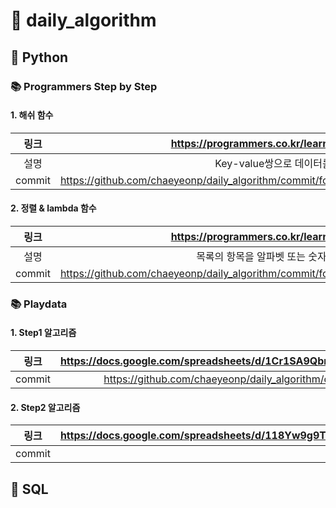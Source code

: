 # 📝 daily_algorithm

## 🔗 Python

### 📚 Programmers Step by Step

#### 1. 해쉬 함수

| 링크|https://programmers.co.kr/learn/courses/30/parts/12077 | 
| :-----: | :-: |
| 설명|Key-value쌍으로 데이터를 저장하는 자료구조| 
| commit|https://github.com/chaeyeonp/daily_algorithm/commit/fc440d71825c5cd1a73262096bbfae24ba381514| 


#### 2. 정렬 & lambda 함수

| 링크|https://programmers.co.kr/learn/courses/30/parts/12198 | 
| :-----: | :-: |
| 설명|목록의 항목을 알파벳 또는 숫자 순서와 같은 순서로 배치| 
| commit|https://github.com/chaeyeonp/daily_algorithm/commit/fc440d71825c5cd1a73262096bbfae24ba381514| 

### 📚 Playdata

#### 1. Step1 알고리즘

| 링크|https://docs.google.com/spreadsheets/d/1Cr1SA9QbrKbaCK8p1OLEgTdIvksoLI5pI9TK1KS06A0/edit#gid=1341545387 | 
| :-----: | :-: |
| commit|https://github.com/chaeyeonp/daily_algorithm/commit/fc440d71825c5cd1a73262096bbfae24ba381514| 

#### 2. Step2 알고리즘

| 링크|https://docs.google.com/spreadsheets/d/118Yw9g9TCUZZOE8OQa8e3kPhNLPfiEejBVs2Vy_clxM/edit#gid=0 | 
| :-----: | :-: |
| commit|| 


## 🔗 SQL
